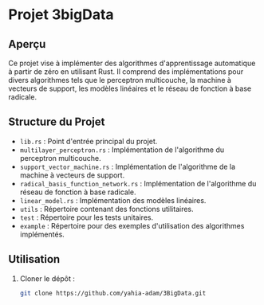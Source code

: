 # Projet 3bigData

## Aperçu

Ce projet vise à implémenter des algorithmes d'apprentissage automatique à partir de zéro en utilisant Rust. Il comprend des implémentations pour divers algorithmes tels que le perceptron multicouche, la machine à vecteurs de support, les modèles linéaires et le réseau de fonction à base radicale.

## Structure du Projet

- `lib.rs` : Point d'entrée principal du projet.
- `multilayer_perceptron.rs` : Implémentation de l'algorithme du perceptron multicouche.
- `support_vector_machine.rs` : Implémentation de l'algorithme de la machine à vecteurs de support.
- `radical_basis_function_network.rs` : Implémentation de l'algorithme du réseau de fonction à base radicale.
- `linear_model.rs` : Implémentation des modèles linéaires.
- `utils` : Répertoire contenant des fonctions utilitaires.
- `test` : Répertoire pour les tests unitaires.
- `example` : Répertoire pour des exemples d'utilisation des algorithmes implémentés.

## Utilisation

1. Cloner le dépôt :

   ```bash
   git clone https://github.com/yahia-adam/3BigData.git
   ```
